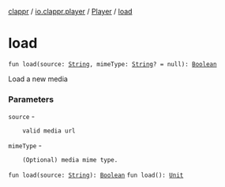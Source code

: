 [clappr](../../index.md) / [io.clappr.player](../index.md) / [Player](index.md) / [load](./load.md)

# load

`fun load(source: `[`String`](https://kotlinlang.org/api/latest/jvm/stdlib/kotlin/-string/index.html)`, mimeType: `[`String`](https://kotlinlang.org/api/latest/jvm/stdlib/kotlin/-string/index.html)`? = null): `[`Boolean`](https://kotlinlang.org/api/latest/jvm/stdlib/kotlin/-boolean/index.html)

Load a new media

### Parameters

`source` -

```
    valid media url
```

`mimeType` -

```
    (Optional) media mime type.
```

`fun load(source: `[`String`](https://kotlinlang.org/api/latest/jvm/stdlib/kotlin/-string/index.html)`): `[`Boolean`](https://kotlinlang.org/api/latest/jvm/stdlib/kotlin/-boolean/index.html)
`fun load(): `[`Unit`](https://kotlinlang.org/api/latest/jvm/stdlib/kotlin/-unit/index.html)